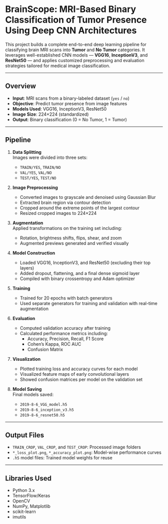 # BrainScope: MRI-Based Binary Classification of Tumor Presence Using Deep CNN Architectures

This project builds a complete end-to-end deep learning pipeline for classifying brain MRI scans into **Tumor** and **No Tumor** categories. It leverages well-established CNN models — **VGG16**, **InceptionV3**, and **ResNet50** — and applies customized preprocessing and evaluation strategies tailored for medical image classification.

---

## Overview

- **Input**: MRI scans from a binary-labeled dataset (`yes` / `no`)
- **Objective**: Predict tumor presence from image features
- **Models Used**: VGG16, InceptionV3, ResNet50
- **Image Size**: 224×224 (standardized)
- **Output**: Binary classification (0 = No Tumor, 1 = Tumor)

---

## Pipeline

1. **Data Splitting**  
   Images were divided into three sets:
   - `TRAIN/YES`, `TRAIN/NO`
   - `VAL/YES`, `VAL/NO`
   - `TEST/YES`, `TEST/NO`

2. **Image Preprocessing**  
   - Converted images to grayscale and denoised using Gaussian Blur
   - Extracted brain region via contour detection
   - Cropped around the extreme points of the largest contour
   - Resized cropped images to 224×224

3. **Augmentation**  
   Applied transformations on the training set including:
   - Rotation, brightness shifts, flips, shear, and zoom
   - Augmented previews generated and verified visually

4. **Model Construction**  
   - Loaded VGG16, InceptionV3, and ResNet50 (excluding their top layers)
   - Added dropout, flattening, and a final dense sigmoid layer
   - Compiled with binary crossentropy and Adam optimizer

5. **Training**  
   - Trained for 20 epochs with batch generators
   - Used separate generators for training and validation with real-time augmentation

6. **Evaluation**  
   - Computed validation accuracy after training
   - Calculated performance metrics including:
     - Accuracy, Precision, Recall, F1 Score
     - Cohen’s Kappa, ROC AUC
     - Confusion Matrix

7. **Visualization**  
   - Plotted training loss and accuracy curves for each model
   - Visualized feature maps of early convolutional layers
   - Showed confusion matrices per model on the validation set

8. **Model Saving**  
   Final models saved:
   - `2019-8-6_VGG_model.h5`
   - `2019-8-6_inception_v3.h5`
   - `2019-8-6_resnet50.h5`

---

## Output Files

- `TRAIN_CROP`, `VAL_CROP`, and `TEST_CROP`: Processed image folders
- `*_loss_plot.png`, `*_accuracy_plot.png`: Model-wise performance curves
- `.h5` model files: Trained model weights for reuse

---

## Libraries Used

- Python 3.x
- TensorFlow/Keras
- OpenCV
- NumPy, Matplotlib
- scikit-learn
- imutils
